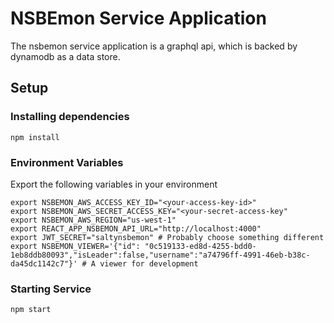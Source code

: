 # NSBEmon Service Application

The nsbemon service application is a graphql api, which is backed by dynamodb as a data store.

## Setup

### Installing dependencies

```
npm install
```

### Environment Variables

Export the following variables in your environment

```
export NSBEMON_AWS_ACCESS_KEY_ID="<your-access-key-id>"
export NSBEMON_AWS_SECRET_ACCESS_KEY="<your-secret-access-key"
export NSBEMON_AWS_REGION="us-west-1"
export REACT_APP_NSBEMON_API_URL="http://localhost:4000"
export JWT_SECRET="saltynsbemon" # Probably choose something different
export NSBEMON_VIEWER='{"id": "0c519133-ed8d-4255-bdd0-1eb8ddb80093","isLeader":false,"username":"a74796ff-4991-46eb-b38c-da45dc1142c7"}' # A viewer for development
```

### Starting Service

```
npm start
```
